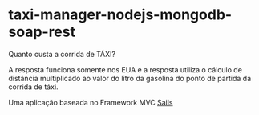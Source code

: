 # taxi-manager-nodejs-mongodb-soap-rest

Quanto custa a corrida de TÁXI?

A resposta funciona somente nos EUA e a resposta utiliza o cálculo de distância multiplicado ao valor do litro da gasolina do ponto de partida da corrida de táxi.

Uma aplicação baseada no Framework MVC [Sails](http://sailsjs.org)
